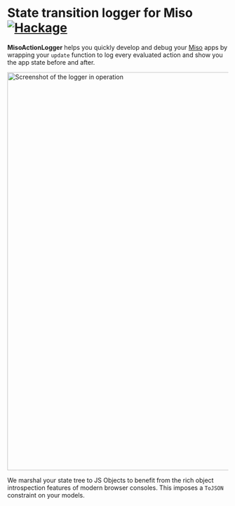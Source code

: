 # State transition logger for Miso [![Hackage](https://img.shields.io/hackage/v/miso-action-logger.svg)](http://hackage.haskell.org/package/miso-action-logger)

**MisoActionLogger** helps you quickly develop and debug your [Miso](https://github.com/dmjio/miso)
apps by wrapping your `update` function to log every evaluated action and show you the app state
before and after.

<img width="905" alt="Screenshot of the logger in operation" src="https://user-images.githubusercontent.com/895159/60028706-7dc14100-96a8-11e9-8bb8-691806d24228.png">

We marshal your state tree to JS Objects to benefit from the rich object introspection features
of modern browser consoles. This imposes a `ToJSON` constraint on your models.